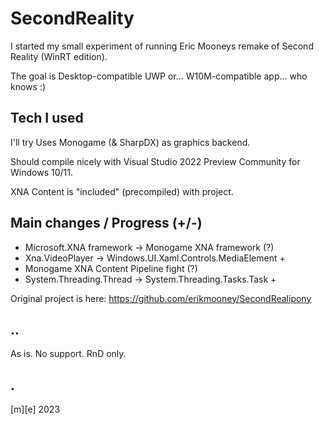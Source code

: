 # SecondReality

I started my small experiment of running Eric Mooneys remake of Second Reality (WinRT edition). 

The goal is Desktop-compatible UWP or... W10M-compatible app... who knows :)

## Tech I used
I'll try Uses Monogame (& SharpDX) as graphics backend.

Should compile nicely with Visual Studio 2022 Preview Community for Windows 10/11. 

XNA Content is "included" (precompiled) with project.

## Main changes / Progress (+/-)
- Microsoft.XNA framework -> Monogame XNA framework (?)
- Xna.VideoPlayer -> Windows.UI.Xaml.Controls.MediaElement + 
- Monogame XNA Content Pipeline fight (?)
- System.Threading.Thread -> System.Threading.Tasks.Task +

Original project is here: https://github.com/erikmooney/SecondRealipony

## ..
As is. No support. RnD only.

## .
[m][e] 2023

